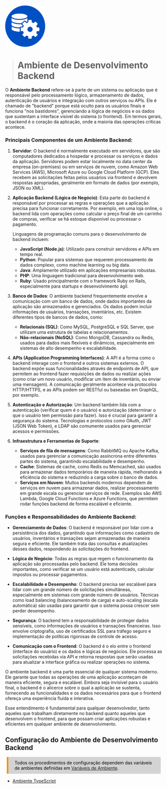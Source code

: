 <p><img src="../images/backend-blue.png" width=128 /></p>

># **Ambiente de Desenvolvimento Backend**

O **Ambiente Backend** refere-se à parte de um sistema ou aplicação que é responsável pelo processamento lógico, armazenamento de dados, autenticação de usuários e integração com outros serviços ou APIs. Ele é chamado de "backend" porque está oculto para os usuários finais e funciona "nos bastidores", gerenciando a lógica de negócios e os dados que sustentam a interface visível do sistema (o frontend). Em termos gerais, o backend é o coração da aplicação, onde a maioria das operações críticas acontece.

### Principais Componentes de um Ambiente Backend:

1. **Servidor**: O backend é normalmente executado em servidores, que são computadores dedicados a hospedar e processar os serviços e dados da aplicação. Servidores podem estar localmente no data center da empresa (on-premises) ou em serviços de nuvem, como Amazon Web Services (AWS), Microsoft Azure ou Google Cloud Platform (GCP). Eles recebem as solicitações feitas pelos usuários via frontend e devolvem respostas apropriadas, geralmente em formato de dados (por exemplo, JSON ou XML).

2. **Aplicação Backend (Lógica de Negócio)**: Esta parte do backend é responsável por processar as regras e operações que a aplicação precisa para funcionar corretamente. Por exemplo, em uma loja online, o backend lida com operações como calcular o preço final de um carrinho de compras, verificar se há estoque disponível ou processar o pagamento.

   Linguagens de programação comuns para o desenvolvimento de backend incluem:
   - **JavaScript (Node.js)**: Utilizado para construir servidores e APIs em tempo real.
   - **Python**: Popular para sistemas que requerem processamento de dados complexo, como machine learning ou big data.
   - **Java**: Amplamente utilizado em aplicações empresariais robustas.
   - **PHP**: Uma linguagem tradicional para desenvolvimento web.
   - **Ruby**: Usado principalmente com o framework Ruby on Rails, especialmente para startups e desenvolvimento ágil.

3. **Banco de Dados**: O ambiente backend frequentemente envolve a comunicação com um banco de dados, onde dados importantes da aplicação são armazenados e gerenciados. Os dados podem incluir informações de usuários, transações, inventários, etc. Existem diferentes tipos de bancos de dados, como:
   - **Relacionais (SQL)**: Como MySQL, PostgreSQL e SQL Server, que utilizam uma estrutura de tabelas e relacionamentos.
   - **Não-relacionais (NoSQL)**: Como MongoDB, Cassandra ou Redis, usados para dados mais flexíveis e dinâmicos, especialmente em sistemas de alto desempenho e escalabilidade.

4. **APIs (Application Programming Interfaces)**: A API é a forma como o backend interage com o frontend e outros sistemas externos. O backend expõe suas funcionalidades através de endpoints de API, que permitem ao frontend fazer requisições de dados ou realizar ações (como criar um novo usuário, modificar um item de inventário, ou enviar uma mensagem). A comunicação geralmente acontece via protocolos HTTP/HTTPS, e as APIs podem ser RESTful ou baseadas em GraphQL, por exemplo.

5. **Autenticação e Autorização**: Um backend também lida com a autenticação (verificar quem é o usuário) e autorização (determinar o que o usuário tem permissão para fazer). Isso é crucial para garantir a segurança do sistema. Tecnologias e protocolos como OAuth, JWT (JSON Web Token), e LDAP são comumente usados para gerenciar acessos e permissões.

6. **Infraestrutura e Ferramentas de Suporte**:
   - **Serviços de fila de mensagens**: Como RabbitMQ ou Apache Kafka, usados para gerenciar a comunicação assíncrona entre diferentes partes do sistema, garantindo escalabilidade e desempenho.
   - **Cache**: Sistemas de cache, como Redis ou Memcached, são usados para armazenar dados temporários de maneira rápida, melhorando a eficiência do sistema e reduzindo a carga sobre o banco de dados.
   - **Serviços em Nuvem**: Muitos backends modernos dependem de serviços em nuvem para armazenar dados, realizar processamento em grande escala ou gerenciar serviços de rede. Exemplos são AWS Lambda, Google Cloud Functions e Azure Functions, que permitem rodar funções backend de forma escalável e eficiente.

### Funções e Responsabilidades do Ambiente Backend:

- **Gerenciamento de Dados**: O backend é responsável por lidar com a persistência dos dados, garantindo que informações como cadastro de usuários, inventários e transações sejam armazenadas de maneira segura e eficiente. Ele também trata das consultas e atualizações desses dados, respondendo às solicitações do frontend.
  
- **Lógica de Negócio**: Todas as regras que regem o funcionamento da aplicação são processadas pelo backend. Ele toma decisões importantes, como verificar se um usuário está autenticado, calcular impostos ou processar pagamentos.

- **Escalabilidade e Desempenho**: O backend precisa ser escalável para lidar com um grande número de solicitações simultâneas, especialmente em sistemas com grande número de usuários. Técnicas como load balancing (balanceamento de carga) e auto-scaling (escala automática) são usadas para garantir que o sistema possa crescer sem perder desempenho.

- **Segurança**: O backend tem a responsabilidade de proteger dados sensíveis, como informações de usuários e transações financeiras. Isso envolve criptografia, uso de certificados SSL para tráfego seguro e implementação de políticas rigorosas de controle de acesso.

- **Comunicação com o Frontend**: O backend é o elo entre o frontend (interface do usuário) e os dados e lógicas de negócios. Ele processa as solicitações recebidas via API e retorna respostas que serão usadas para atualizar a interface gráfica ou realizar operações no sistema.

O ambiente backend é uma parte essencial de qualquer sistema moderno. Ele garante que todas as operações de uma aplicação aconteçam de maneira eficiente, segura e escalável. Embora seja invisível para o usuário final, o backend é o alicerce sobre o qual a aplicação se sustenta, fornecendo as funcionalidades e os dados necessários para que o frontend ofereça uma experiência fluida e interativa.

Esse entendimento é fundamental para qualquer desenvolvedor, tanto aqueles que trabalham diretamente no backend quanto aqueles que desenvolvem o frontend, para que possam criar aplicações robustas e eficientes em qualquer ambiente de desenvolvimento.

## **Configuração do Ambiente de Desenvolvimento Backend**

<div style="color: black; background-color: lightgrey; margin: 10px 5px; vertical-align: middle; padding:10px 10px 10px 20px; border-radius: 2px; border-left: 5px solid darkorange">
Todos os procedimentos de configuração dependem das variáveis de ambientes definidas em <a href="../common/env.md">Variáveis de Ambiente</a>.
</div>

- [Ambiente TypeScript](./backend-ts.md)
